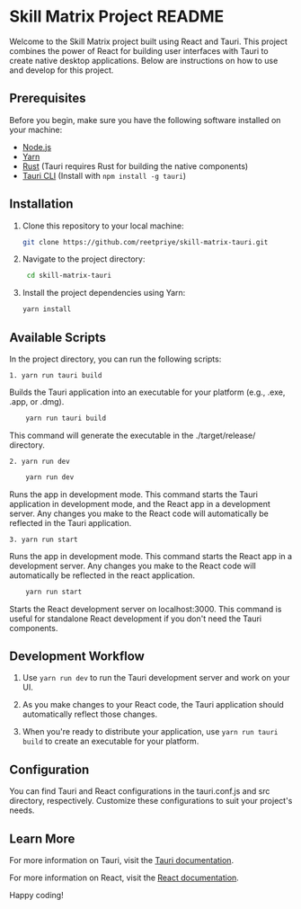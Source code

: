 # Skill Matrix Project README

Welcome to the Skill Matrix project built using React and Tauri. This project combines the power of React for building user interfaces with Tauri to create native desktop applications. Below are instructions on how to use and develop for this project.

## Prerequisites

Before you begin, make sure you have the following software installed on your machine:

- [Node.js](https://nodejs.org/)
- [Yarn](https://yarnpkg.com/)
- [Rust](https://www.rust-lang.org/) (Tauri requires Rust for building the native components)
- [Tauri CLI](https://tauri.studio/docs/getting-started/intro) (Install with `npm install -g tauri`)

## Installation

1. Clone this repository to your local machine:

   ```bash
   git clone https://github.com/reetpriye/skill-matrix-tauri.git
   ```

2. Navigate to the project directory:

   ```bash
    cd skill-matrix-tauri
   ```

3. Install the project dependencies using Yarn:

   ```bash
   yarn install
   ```

## Available Scripts

In the project directory, you can run the following scripts:

`1. yarn run tauri build`

Builds the Tauri application into an executable for your platform (e.g., .exe, .app, or .dmg).

```bash
    yarn run tauri build
```

This command will generate the executable in the ./target/release/ directory.

`2. yarn run dev`

```bash
    yarn run dev
```

Runs the app in development mode. This command starts the Tauri application in development mode, and the React app in a development server. Any changes you make to the React code will automatically be reflected in the Tauri application.

`3. yarn run start`

Runs the app in development mode. This command starts the React app in a development server. Any changes you make to the React code will automatically be reflected in the react application.

```bash
    yarn run start
```

Starts the React development server on localhost:3000. This command is useful for standalone React development if you don't need the Tauri components.

## Development Workflow

1. Use `yarn run dev` to run the Tauri development server and work on your UI.

2. As you make changes to your React code, the Tauri application should automatically reflect those changes.

3. When you're ready to distribute your application, use `yarn run tauri build` to create an executable for your platform.

## Configuration

You can find Tauri and React configurations in the tauri.conf.js and src directory, respectively. Customize these configurations to suit your project's needs.

## Learn More

For more information on Tauri, visit the [Tauri documentation](https://tauri.studio/docs/).

For more information on React, visit the [React documentation](https://reactjs.org/).

Happy coding!
